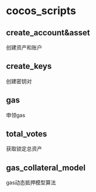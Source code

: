 # cocos_scripts

## create_account&asset  

创建资产和账户  

## create_keys  

创建密钥对  

## gas  

申领gas

## total_votes

获取锁定总资产

## gas_collateral_model

gas动态抵押模型算法
